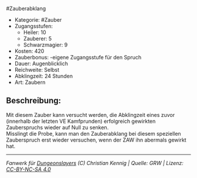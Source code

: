 #Zauberabklang  
- Kategorie: #Zauber  
- Zugangsstufen:  
  - Heiler: 10  
  - Zauberer: 5  
  - Schwarzmagier: 9  
- Kosten: 420  
- Zauberbonus: -eigene Zugangsstufe für den Spruch  
- Dauer: Augenblicklich  
- Reichweite: Selbst  
- Abklingzeit: 24 Stunden  
- Art: Zaubern     

## Beschreibung:
Mit diesem Zauber kann versucht werden, die Abklingzeit eines zuvor (innerhalb der letzten VE Kamfprunden) erfolgreich gewirkten Zauberspruchs wieder auf Null zu senken.<br>Misslingt die Probe, kann man den Zauberabklang bei diesem speziellen Zauberspruch erst wieder versuchen, wenn der ZAW ihn abermals gewirkt hat.


___
*Fanwerk für [Dungeonslayers](https://www.dungeonslayers.net/) (C) Christian Kennig | Quelle: GRW | Lizenz: [CC-BY-NC-SA 4.0](https://creativecommons.org/licenses/by-nc-sa/4.0/deed.de)*